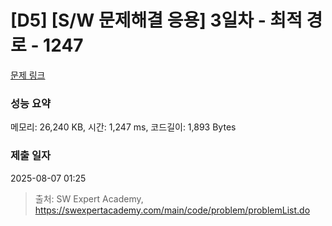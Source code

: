 # [D5] [S/W 문제해결 응용] 3일차 - 최적 경로 - 1247 

[문제 링크](https://swexpertacademy.com/main/code/problem/problemDetail.do?contestProbId=AV15OZ4qAPICFAYD) 

### 성능 요약

메모리: 26,240 KB, 시간: 1,247 ms, 코드길이: 1,893 Bytes

### 제출 일자

2025-08-07 01:25



> 출처: SW Expert Academy, https://swexpertacademy.com/main/code/problem/problemList.do